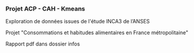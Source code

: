 ### Projet ACP - CAH - Kmeans

Exploration de données issues de l'étude INCA3 de l’ANSES   

Projet "Consommations et habitudes alimentaires en France métropolitaine"   

Rapport pdf dans dossier infos